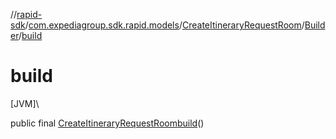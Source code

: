 //[rapid-sdk](../../../../index.md)/[com.expediagroup.sdk.rapid.models](../../index.md)/[CreateItineraryRequestRoom](../index.md)/[Builder](index.md)/[build](build.md)

# build

[JVM]\

public final [CreateItineraryRequestRoom](../index.md)[build](build.md)()
